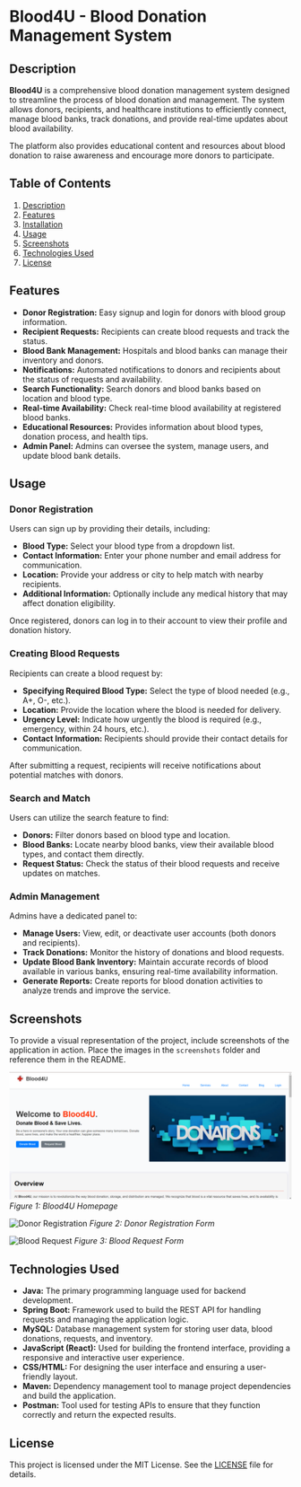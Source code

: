 # Blood4U - Blood Donation Management System

## Description
**Blood4U** is a comprehensive blood donation management system designed to streamline the process of blood donation and management. The system allows donors, recipients, and healthcare institutions to efficiently connect, manage blood banks, track donations, and provide real-time updates about blood availability.

The platform also provides educational content and resources about blood donation to raise awareness and encourage more donors to participate.

## Table of Contents
1. [Description](#description)
2. [Features](#features)
3. [Installation](#installation)
4. [Usage](#usage)
5. [Screenshots](#screenshots)
6. [Technologies Used](#technologies-used)
7. [License](#license)

## Features
- **Donor Registration:** Easy signup and login for donors with blood group information.
- **Recipient Requests:** Recipients can create blood requests and track the status.
- **Blood Bank Management:** Hospitals and blood banks can manage their inventory and donors.
- **Notifications:** Automated notifications to donors and recipients about the status of requests and availability.
- **Search Functionality:** Search donors and blood banks based on location and blood type.
- **Real-time Availability:** Check real-time blood availability at registered blood banks.
- **Educational Resources:** Provides information about blood types, donation process, and health tips.
- **Admin Panel:** Admins can oversee the system, manage users, and update blood bank details.
  
## Usage

### Donor Registration
Users can sign up by providing their details, including:
- **Blood Type:** Select your blood type from a dropdown list.
- **Contact Information:** Enter your phone number and email address for communication.
- **Location:** Provide your address or city to help match with nearby recipients.
- **Additional Information:** Optionally include any medical history that may affect donation eligibility.

Once registered, donors can log in to their account to view their profile and donation history.

### Creating Blood Requests
Recipients can create a blood request by:
- **Specifying Required Blood Type:** Select the type of blood needed (e.g., A+, O-, etc.).
- **Location:** Provide the location where the blood is needed for delivery.
- **Urgency Level:** Indicate how urgently the blood is required (e.g., emergency, within 24 hours, etc.).
- **Contact Information:** Recipients should provide their contact details for communication.

After submitting a request, recipients will receive notifications about potential matches with donors.

### Search and Match
Users can utilize the search feature to find:
- **Donors:** Filter donors based on blood type and location.
- **Blood Banks:** Locate nearby blood banks, view their available blood types, and contact them directly.
- **Request Status:** Check the status of their blood requests and receive updates on matches.

### Admin Management
Admins have a dedicated panel to:
- **Manage Users:** View, edit, or deactivate user accounts (both donors and recipients).
- **Track Donations:** Monitor the history of donations and blood requests.
- **Update Blood Bank Inventory:** Maintain accurate records of blood available in various banks, ensuring real-time availability information.
- **Generate Reports:** Create reports for blood donation activities to analyze trends and improve the service.

## Screenshots
To provide a visual representation of the project, include screenshots of the application in action. Place the images in the `screenshots` folder and reference them in the README.

![Homepage](screenshots/homepage.png)
*Figure 1: Blood4U Homepage*

![Donor Registration](screenshots/donor_registration.png)
*Figure 2: Donor Registration Form*

![Blood Request](screenshots/blood_request.png)
*Figure 3: Blood Request Form*

## Technologies Used
- **Java:** The primary programming language used for backend development.
- **Spring Boot:** Framework used to build the REST API for handling requests and managing the application logic.
- **MySQL:** Database management system for storing user data, blood donations, requests, and inventory.
- **JavaScript (React):** Used for building the frontend interface, providing a responsive and interactive user experience.
- **CSS/HTML:** For designing the user interface and ensuring a user-friendly layout.
- **Maven:** Dependency management tool to manage project dependencies and build the application.
- **Postman:** Tool used for testing APIs to ensure that they function correctly and return the expected results.

## License
This project is licensed under the MIT License. See the [LICENSE](LICENSE) file for details.

